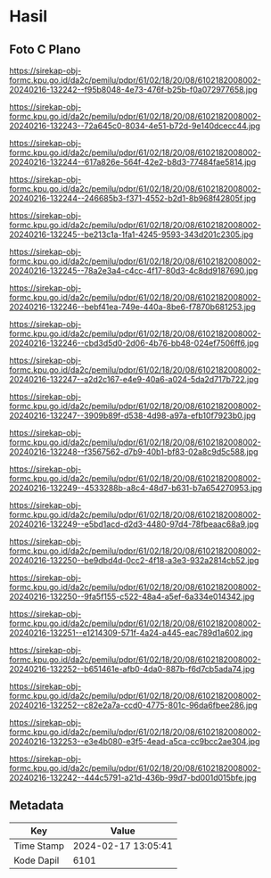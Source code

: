 # Hasil

## Foto C Plano

https://sirekap-obj-formc.kpu.go.id/da2c/pemilu/pdpr/61/02/18/20/08/6102182008002-20240216-132242--f95b8048-4e73-476f-b25b-f0a072977658.jpg

https://sirekap-obj-formc.kpu.go.id/da2c/pemilu/pdpr/61/02/18/20/08/6102182008002-20240216-132243--72a645c0-8034-4e51-b72d-9e140dcecc44.jpg

https://sirekap-obj-formc.kpu.go.id/da2c/pemilu/pdpr/61/02/18/20/08/6102182008002-20240216-132244--617a826e-564f-42e2-b8d3-77484fae5814.jpg

https://sirekap-obj-formc.kpu.go.id/da2c/pemilu/pdpr/61/02/18/20/08/6102182008002-20240216-132244--246685b3-f371-4552-b2d1-8b968f42805f.jpg

https://sirekap-obj-formc.kpu.go.id/da2c/pemilu/pdpr/61/02/18/20/08/6102182008002-20240216-132245--be213c1a-1fa1-4245-9593-343d201c2305.jpg

https://sirekap-obj-formc.kpu.go.id/da2c/pemilu/pdpr/61/02/18/20/08/6102182008002-20240216-132245--78a2e3a4-c4cc-4f17-80d3-4c8dd9187690.jpg

https://sirekap-obj-formc.kpu.go.id/da2c/pemilu/pdpr/61/02/18/20/08/6102182008002-20240216-132246--bebf41ea-749e-440a-8be6-f7870b681253.jpg

https://sirekap-obj-formc.kpu.go.id/da2c/pemilu/pdpr/61/02/18/20/08/6102182008002-20240216-132246--cbd3d5d0-2d06-4b76-bb48-024ef7506ff6.jpg

https://sirekap-obj-formc.kpu.go.id/da2c/pemilu/pdpr/61/02/18/20/08/6102182008002-20240216-132247--a2d2c167-e4e9-40a6-a024-5da2d717b722.jpg

https://sirekap-obj-formc.kpu.go.id/da2c/pemilu/pdpr/61/02/18/20/08/6102182008002-20240216-132247--3909b89f-d538-4d98-a97a-efb10f7923b0.jpg

https://sirekap-obj-formc.kpu.go.id/da2c/pemilu/pdpr/61/02/18/20/08/6102182008002-20240216-132248--f3567562-d7b9-40b1-bf83-02a8c9d5c588.jpg

https://sirekap-obj-formc.kpu.go.id/da2c/pemilu/pdpr/61/02/18/20/08/6102182008002-20240216-132249--4533288b-a8c4-48d7-b631-b7a654270953.jpg

https://sirekap-obj-formc.kpu.go.id/da2c/pemilu/pdpr/61/02/18/20/08/6102182008002-20240216-132249--e5bd1acd-d2d3-4480-97d4-78fbeaac68a9.jpg

https://sirekap-obj-formc.kpu.go.id/da2c/pemilu/pdpr/61/02/18/20/08/6102182008002-20240216-132250--be9dbd4d-0cc2-4f18-a3e3-932a2814cb52.jpg

https://sirekap-obj-formc.kpu.go.id/da2c/pemilu/pdpr/61/02/18/20/08/6102182008002-20240216-132250--9fa5f155-c522-48a4-a5ef-6a334e014342.jpg

https://sirekap-obj-formc.kpu.go.id/da2c/pemilu/pdpr/61/02/18/20/08/6102182008002-20240216-132251--e1214309-571f-4a24-a445-eac789d1a602.jpg

https://sirekap-obj-formc.kpu.go.id/da2c/pemilu/pdpr/61/02/18/20/08/6102182008002-20240216-132252--b651461e-afb0-4da0-887b-f6d7cb5ada74.jpg

https://sirekap-obj-formc.kpu.go.id/da2c/pemilu/pdpr/61/02/18/20/08/6102182008002-20240216-132252--c82e2a7a-ccd0-4775-801c-96da6fbee286.jpg

https://sirekap-obj-formc.kpu.go.id/da2c/pemilu/pdpr/61/02/18/20/08/6102182008002-20240216-132253--e3e4b080-e3f5-4ead-a5ca-cc9bcc2ae304.jpg

https://sirekap-obj-formc.kpu.go.id/da2c/pemilu/pdpr/61/02/18/20/08/6102182008002-20240216-132242--444c5791-a21d-436b-99d7-bd001d015bfe.jpg


## Metadata

| Key        | Value               |
| ---------- | ------------------- |
| Time Stamp | 2024-02-17 13:05:41 |
| Kode Dapil | 6101                |



